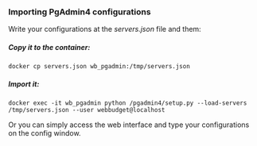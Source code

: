 ### Importing PgAdmin4 configurations

Write your configurations at the *servers.json* file and them:

##### Copy it to the container: 

```docker cp servers.json wb_pgadmin:/tmp/servers.json```

##### Import it:

```docker exec -it wb_pgadmin python /pgadmin4/setup.py --load-servers /tmp/servers.json --user webbudget@localhost```

Or you can simply access the web interface and type your configurations on the config window.